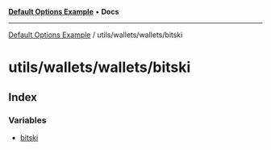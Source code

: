 [**Default Options Example**](../../../../README.md) • **Docs**

***

[Default Options Example](../../../../modules.md) / utils/wallets/wallets/bitski

# utils/wallets/wallets/bitski

## Index

### Variables

- [bitski](variables/bitski.md)
